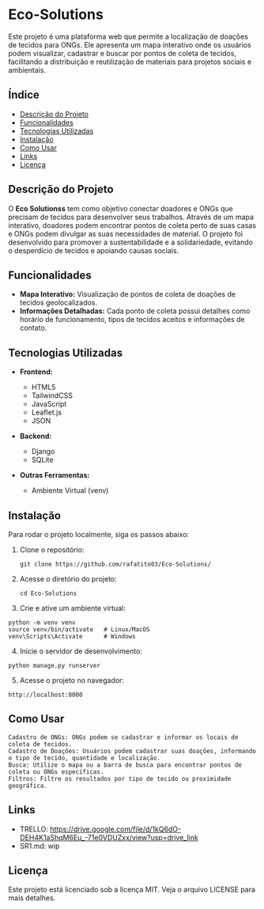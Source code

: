 # Eco-Solutions

Este projeto é uma plataforma web que permite a localização de doações de tecidos para ONGs. Ele apresenta um mapa interativo onde os usuários podem visualizar, cadastrar e buscar por pontos de coleta de tecidos, facilitando a distribuição e reutilização de materiais para projetos sociais e ambientais.

## Índice

- [Descrição do Projeto](#descrição-do-projeto)
- [Funcionalidades](#funcionalidades)
- [Tecnologias Utilizadas](#tecnologias-utilizadas)
- [Instalação](#instalação)
- [Como Usar](#como-usar)
- [Links](#links)
- [Licença](#licença)


## Descrição do Projeto

O **Eco Solutionss** tem como objetivo conectar doadores e ONGs que precisam de tecidos para desenvolver seus trabalhos. Através de um mapa interativo, doadores podem encontrar pontos de coleta perto de suas casas e ONGs podem divulgar as suas necessidades de material. O projeto foi desenvolvido para promover a sustentabilidade e a solidariedade, evitando o desperdício de tecidos e apoiando causas sociais.

## Funcionalidades

- **Mapa Interativo:** Visualização de pontos de coleta de doações de tecidos geolocalizados.
- **Informações Detalhadas:** Cada ponto de coleta possui detalhes como horário de funcionamento, tipos de tecidos aceitos e informações de contato.

## Tecnologias Utilizadas

- **Frontend:**
  - HTML5
  - TailwindCSS
  - JavaScript
  - Leaflet.js
  - JSON
  
- **Backend:**
  - Django 
  - SQLite

- **Outras Ferramentas:**
  - Ambiente Virtual (venv)

## Instalação

Para rodar o projeto localmente, siga os passos abaixo:

1. Clone o repositório:

   ```
   git clone https://github.com/rafatito03/Eco-Solutions/
   ```
2. Acesse o diretório do projeto:
   ```
   cd Eco-Solutions
   ```

3. Crie e ative um ambiente virtual:
  ```
  python -m venv venv
  source venv/bin/activate   # Linux/MacOS
  venv\Scripts\Activate      # Windows
  ```

4. Inicie o servidor de desenvolvimento:
  ```
  python manage.py runserver
  ```

5. Acesse o projeto no navegador:
  ```
  http://localhost:8000
  ```

## Como Usar

    Cadastro de ONGs: ONGs podem se cadastrar e informar os locais de coleta de tecidos.
    Cadastro de Doações: Usuários podem cadastrar suas doações, informando o tipo de tecido, quantidade e localização.
    Busca: Utilize o mapa ou a barra de busca para encontrar pontos de coleta ou ONGs específicas.
    Filtros: Filtre os resultados por tipo de tecido ou proximidade geográfica.

## Links

  - TRELLO: https://drive.google.com/file/d/1kQ6dO-DEH4K1aShqM6Eu_-71e0VDUZxx/view?usp=drive_link
  - SR1.md: wip

## Licença
  
Este projeto está licenciado sob a licença MIT. Veja o arquivo LICENSE para mais detalhes.

